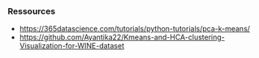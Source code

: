 ### Ressources 
- https://365datascience.com/tutorials/python-tutorials/pca-k-means/
- https://github.com/Ayantika22/Kmeans-and-HCA-clustering-Visualization-for-WINE-dataset
